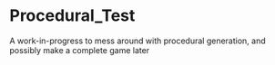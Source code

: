# Procedural_Test
A work-in-progress to mess around with procedural generation, and possibly make a complete game later

